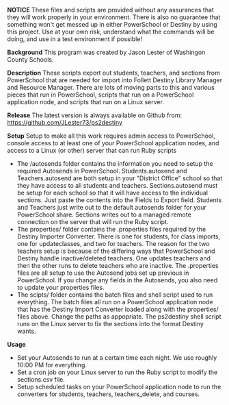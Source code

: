 **NOTICE**
These files and scripts are provided without any assurances that they
will work properly in your environment.  There is also no guarantee
that something won't get messed up in either PowerSchool or Destiny
by using this project.  Use at your own risk, understand what the
commands will be doing, and use in a test environment if possible!

**Background**
This program was created by Jason Lester of Washingon County Schools.

**Description**
These scripts export out students, teachers, and sections from PowerSchool
that are needed for import into Follett Destiny Library Manager and Resource
Manager.  There are lots of moving parts to this and various pieces that
run in PowerSchool, scripts that run on a PowerSchool application node,
and scripts that run on a Linux server.

**Release**
The latest version is always available on Github from:
  https://github.com/JLester73/ps2destiny
  
**Setup**
Setup to make all this work requires admin access to PowerSchool, console
access to at least one of your PowerSchool application nodes, and access
to a Linux (or other) server that can run Ruby scripts

- The /autosends folder contains the information you need to setup the
  required Autosends in PowerSchool.  Students.autosend and Teachers.autosend
  are both setup in your "District Office" school so that they have access to
  all students and teachers.  Sections.autosend must be setup for each school
  so that it will have access to the individual sections.  Just paste the
  contents into the Fields to Export field.  Students and Teachers just write
  out to the default autosends folder for your PowerSchool share.  Sections
  writes out to a managed remote connection on the server that will run the
  Ruby script.
- The properties/ folder contains the .properties files required by the
  Destiny Importer Converter.  There is one for students, for class imports,
  one for updateclasses, and two for teachers.  The reason for the two teachers
  setup is because of the differing ways that PowerSchool and Destiny handle
  inactive/deleted teachers.  One updates teachers and then the other runs to
  delete teachers who are inactive.  The .properties files are all setup to
  use the Autosend jobs set up previous in PowerSchool.  If you change any fields
  in the Autosends, you also need to update your properties files.
- The scipts/ folder contains the batch files and shell script used to run
  everything. The batch files all run on a PowerSchool application node that
  has the Destiny Import Converter loaded along with the properties/ files
  above.  Change the paths as appopriate.  The ps2destiny shell script runs
  on the Linux server to fix the sections into the format Destiny wants.

**Usage**
- Set your Autosends to run at a certain time each night.  We use roughly
  10:00 PM for everything.
- Set a cron job on your Linux server to run the Ruby script to modify the
  sections.csv file.
- Setup scheduled tasks on your PowerSchool application node to run the
  converters for students, teachers, teachers_delete, and courses.
